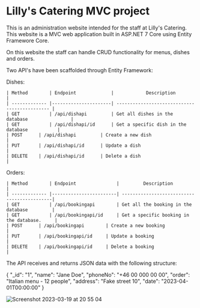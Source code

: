 # Lilly's Catering MVC project

This is an administration website intended for the staff at Lilly's Catering.
This website is a MVC web application built in ASP.NET 7 Core using Entity Framewore Core.

On this website the staff can handle CRUD functionality for menus, dishes and orders.

Two API's have been scaffolded through Entity Framework:

Dishes:
```
| Method        | Endpoint             | 	        Description		       |
| ------------- |----------------------| --------------------------------------------- |
| GET           | /api/dishapi         | Get all dishes in the database                |
| GET           | /api/dishapi/id      | Get a specific dish in the database	       |
| POST 		| /api/dishapi         | Create a new dish	                       |
| PUT 		| /api/dishapi/id      | Update a dish                                 |
| DELETE 	| /api/dishapi/id      | Delete a dish                                 |
```

Orders:
```
| Method        | Endpoint               | 	       Description		       |
| ------------- |------------------------| --------------------------------------------|
| GET           | /api/bookingapi        | Get all the booking in the database         |
| GET           | /api/bookingapi/id     | Get a specific booking in the database.     |
| POST 		| /api/bookingapi        | Create a new booking		               |
| PUT 		| /api/bookingapi/id     | Update a booking                            |
| DELETE 	| /api/bookingapi/id     | Delete a booking  	                       |
```

The API receives and returns JSON data with the following structure: 


{ "_id": "1", "name": "Jane Doe", "phoneNo": "+46 00 000 00 00", "order": "Italian menu - 12 people", "address": "Fake street 10", "date": "2023-04-01T00:00:00" }

![Screenshot 2023-03-19 at 20 55 04](https://user-images.githubusercontent.com/78862890/226205500-81425837-7ed5-432a-9c85-d2994595d01d.png)

